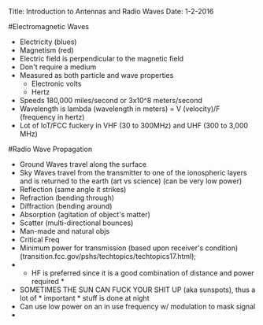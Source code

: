 Title: Introduction to Antennas and Radio Waves
Date: 1-2-2016

#Electromagnetic Waves
- Electricity (blues)
- Magnetism (red)
- Electric field is perpendicular to the magnetic field
- Don't require a medium
- Measured as both particle and wave properties
	- Electronic volts
	- Hertz
- Speeds 180,000 miles/second or 3x10^8 meters/second
- Wavelength is lambda (wavelength in meters) = V (velocity)/F (frequency in hertz)
- Lot of IoT/FCC fuckery in VHF (30 to 300MHz) and UHF (300 to 3,000 MHz)

#Radio Wave Propagation
- Ground Waves travel along the surface
- Sky Waves travel from the transmitter to one of the ionospheric layers and is returned to the earth (art vs science) (can be very low power)
- Reflection (same angle it strikes)
- Refraction (bending through)
- Diffraction (bending around)
- Absorption (agitation of object's matter)
- Scatter (multi-directional bounces)
- Man-made and natural objs
- Critical Freq
- Minimum power for transmission (based upon receiver's condition) (transition.fcc.gov/pshs/techtopics/techtopics17.html);
- * HF is preferred since it is a good combination of distance and power required *
- SOMETIMES THE SUN CAN FUCK YOUR SHIT UP (aka sunspots), thus a lot of * important * stuff is done at night
- Can use low power on an in use frequency w/ modulation to mask signal
- 
